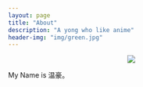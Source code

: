 ```yaml
---
layout: page
title: "About"
description: "A yong who like anime"
header-img: "img/green.jpg"
---
```



<center>
    <p><a href="https://github.com/first12"><img src="../img/first12.png" align="center"></a></p>
</center>

My Name is 温豪。








